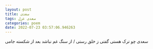 ```yaml
---
layout: post
title: سعدی
tags: سعدی غزل
categories: poem
date: 2022-07-23 03:57:06.946263
---
```


سعدی چو ترک هستی گفتی ز خلق رستی / از سنگ غم نباشد بعد از شکسته جامی